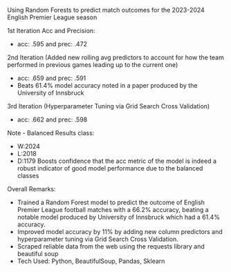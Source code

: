 Using Random Forests to predict match outcomes for the 2023-2024 English Premier League season

1st Iteration Acc and Precision: 
- acc: .595 and prec: .472


2nd Iteration (Added new rolling avg predictors to account for how the team performed in previous games leading up to the current one)
- acc: .659 and prec: .591
- Beats 61.4% model accuracy noted in a paper produced by the University of Innsbruck 


3rd Iteration (Hyperparameter Tuning via Grid Search Cross Validation)
- acc: .662 and prec: .598


Note - Balanced Results class: 
- W:2024
- L:2018
- D:1179
Boosts confidence that the acc metric of the model is indeed a robust indicator of good model performance due to the balanced classes


Overall Remarks: 
- Trained a Random Forest model to predict the outcome of English Premier League football matches with a 66.2% accuracy, beating a notable model produced by University of Innsbruck which had a 61.4% accuracy.
- Improved model accuracy by 11% by adding new column predictors and hyperparameter tuning via Grid Search Cross Validation.
- Scraped reliable data from the web using the requests library and beautiful soup
- Tech Used: Python, BeautifulSoup, Pandas, Sklearn